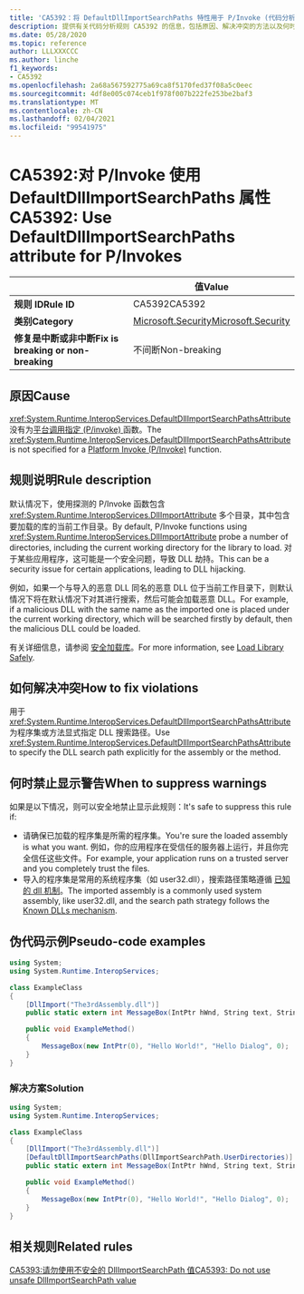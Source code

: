 ```yaml
---
title: 'CA5392：将 DefaultDllImportSearchPaths 特性用于 P/Invoke (代码分析) '
description: 提供有关代码分析规则 CA5392 的信息，包括原因、解决冲突的方法以及何时取消显示。
ms.date: 05/28/2020
ms.topic: reference
author: LLLXXXCCC
ms.author: linche
f1_keywords:
- CA5392
ms.openlocfilehash: 2a68a567592775a69ca8f5170fed37f08a5c0eec
ms.sourcegitcommit: 4df8e005c074ceb1f978f007b222fe253be2baf3
ms.translationtype: MT
ms.contentlocale: zh-CN
ms.lasthandoff: 02/04/2021
ms.locfileid: "99541975"
---
```

# <a name="ca5392-use-defaultdllimportsearchpaths-attribute-for-pinvokes"></a><span data-ttu-id="44cbb-103">CA5392:对 P/Invoke 使用 DefaultDllImportSearchPaths 属性</span><span class="sxs-lookup"><span data-stu-id="44cbb-103">CA5392: Use DefaultDllImportSearchPaths attribute for P/Invokes</span></span>

| | <span data-ttu-id="44cbb-104">值</span><span class="sxs-lookup"><span data-stu-id="44cbb-104">Value</span></span> |
|-|-|
| <span data-ttu-id="44cbb-105">**规则 ID**</span><span class="sxs-lookup"><span data-stu-id="44cbb-105">**Rule ID**</span></span> |<span data-ttu-id="44cbb-106">CA5392</span><span class="sxs-lookup"><span data-stu-id="44cbb-106">CA5392</span></span>|
| <span data-ttu-id="44cbb-107">**类别**</span><span class="sxs-lookup"><span data-stu-id="44cbb-107">**Category**</span></span> |[<span data-ttu-id="44cbb-108">Microsoft.Security</span><span class="sxs-lookup"><span data-stu-id="44cbb-108">Microsoft.Security</span></span>](security-warnings.md)|
| <span data-ttu-id="44cbb-109">**修复是中断或非中断**</span><span class="sxs-lookup"><span data-stu-id="44cbb-109">**Fix is breaking or non-breaking**</span></span> |<span data-ttu-id="44cbb-110">不间断</span><span class="sxs-lookup"><span data-stu-id="44cbb-110">Non-breaking</span></span>|

## <a name="cause"></a><span data-ttu-id="44cbb-111">原因</span><span class="sxs-lookup"><span data-stu-id="44cbb-111">Cause</span></span>

<span data-ttu-id="44cbb-112"><xref:System.Runtime.InteropServices.DefaultDllImportSearchPathsAttribute>没有为[平台调用指定 (P/invoke) ](../../../standard/native-interop/pinvoke.md)函数。</span><span class="sxs-lookup"><span data-stu-id="44cbb-112">The <xref:System.Runtime.InteropServices.DefaultDllImportSearchPathsAttribute> is not specified for a [Platform Invoke (P/Invoke)](../../../standard/native-interop/pinvoke.md) function.</span></span>

## <a name="rule-description"></a><span data-ttu-id="44cbb-113">规则说明</span><span class="sxs-lookup"><span data-stu-id="44cbb-113">Rule description</span></span>

<span data-ttu-id="44cbb-114">默认情况下，使用探测的 P/Invoke 函数包含 <xref:System.Runtime.InteropServices.DllImportAttribute> 多个目录，其中包含要加载的库的当前工作目录。</span><span class="sxs-lookup"><span data-stu-id="44cbb-114">By default, P/Invoke functions using <xref:System.Runtime.InteropServices.DllImportAttribute> probe a number of directories, including the current working directory for the library to load.</span></span> <span data-ttu-id="44cbb-115">对于某些应用程序，这可能是一个安全问题，导致 DLL 劫持。</span><span class="sxs-lookup"><span data-stu-id="44cbb-115">This can be a security issue for certain applications, leading to DLL hijacking.</span></span>

<span data-ttu-id="44cbb-116">例如，如果一个与导入的恶意 DLL 同名的恶意 DLL 位于当前工作目录下，则默认情况下将在默认情况下对其进行搜索，然后可能会加载恶意 DLL。</span><span class="sxs-lookup"><span data-stu-id="44cbb-116">For example, if a malicious DLL with the same name as the imported one is placed under the current working directory, which will be searched firstly by default, then the malicious DLL could be loaded.</span></span>

<span data-ttu-id="44cbb-117">有关详细信息，请参阅 [安全加载库](https://msrc-blog.microsoft.com/2014/05/13/load-library-safely/)。</span><span class="sxs-lookup"><span data-stu-id="44cbb-117">For more information, see [Load Library Safely](https://msrc-blog.microsoft.com/2014/05/13/load-library-safely/).</span></span>

## <a name="how-to-fix-violations"></a><span data-ttu-id="44cbb-118">如何解决冲突</span><span class="sxs-lookup"><span data-stu-id="44cbb-118">How to fix violations</span></span>

<span data-ttu-id="44cbb-119">用于 <xref:System.Runtime.InteropServices.DefaultDllImportSearchPathsAttribute> 为程序集或方法显式指定 DLL 搜索路径。</span><span class="sxs-lookup"><span data-stu-id="44cbb-119">Use <xref:System.Runtime.InteropServices.DefaultDllImportSearchPathsAttribute> to specify the DLL search path explicitly for the assembly or the method.</span></span>

## <a name="when-to-suppress-warnings"></a><span data-ttu-id="44cbb-120">何时禁止显示警告</span><span class="sxs-lookup"><span data-stu-id="44cbb-120">When to suppress warnings</span></span>

<span data-ttu-id="44cbb-121">如果是以下情况，则可以安全地禁止显示此规则：</span><span class="sxs-lookup"><span data-stu-id="44cbb-121">It's safe to suppress this rule if:</span></span>

- <span data-ttu-id="44cbb-122">请确保已加载的程序集是所需的程序集。</span><span class="sxs-lookup"><span data-stu-id="44cbb-122">You're sure the loaded assembly is what you want.</span></span> <span data-ttu-id="44cbb-123">例如，你的应用程序在受信任的服务器上运行，并且你完全信任这些文件。</span><span class="sxs-lookup"><span data-stu-id="44cbb-123">For example, your application runs on a trusted server and you completely trust the files.</span></span>
- <span data-ttu-id="44cbb-124">导入的程序集是常用的系统程序集（如 user32.dll），搜索路径策略遵循 [已知的 dll 机制](/archive/blogs/larryosterman/what-are-known-dlls-anyway)。</span><span class="sxs-lookup"><span data-stu-id="44cbb-124">The imported assembly is a commonly used system assembly, like user32.dll, and the search path strategy follows the [Known DLLs mechanism](/archive/blogs/larryosterman/what-are-known-dlls-anyway).</span></span>

## <a name="pseudo-code-examples"></a><span data-ttu-id="44cbb-125">伪代码示例</span><span class="sxs-lookup"><span data-stu-id="44cbb-125">Pseudo-code examples</span></span>

```csharp
using System;
using System.Runtime.InteropServices;

class ExampleClass
{
    [DllImport("The3rdAssembly.dll")]
    public static extern int MessageBox(IntPtr hWnd, String text, String caption, uint type);

    public void ExampleMethod()
    {
        MessageBox(new IntPtr(0), "Hello World!", "Hello Dialog", 0);
    }
}
```

### <a name="solution"></a><span data-ttu-id="44cbb-126">解决方案</span><span class="sxs-lookup"><span data-stu-id="44cbb-126">Solution</span></span>

```csharp
using System;
using System.Runtime.InteropServices;

class ExampleClass
{
    [DllImport("The3rdAssembly.dll")]
    [DefaultDllImportSearchPaths(DllImportSearchPath.UserDirectories)]
    public static extern int MessageBox(IntPtr hWnd, String text, String caption, uint type);

    public void ExampleMethod()
    {
        MessageBox(new IntPtr(0), "Hello World!", "Hello Dialog", 0);
    }
}
```

## <a name="related-rules"></a><span data-ttu-id="44cbb-127">相关规则</span><span class="sxs-lookup"><span data-stu-id="44cbb-127">Related rules</span></span>

[<span data-ttu-id="44cbb-128">CA5393:请勿使用不安全的 DllImportSearchPath 值</span><span class="sxs-lookup"><span data-stu-id="44cbb-128">CA5393: Do not use unsafe DllImportSearchPath value</span></span>](ca5393.md)
